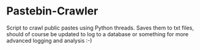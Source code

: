 # Pastebin-Crawler
Script to crawl public pastes using Python threads. Saves them to txt files, should of course be updated to log to a database or something for more advanced logging and analysis :-)


